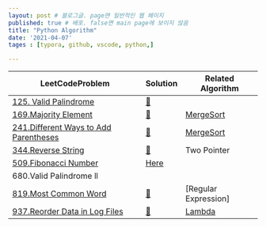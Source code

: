```yaml
---
layout: post # 블로그글. page면 일반적인 웹 페이지
published: true # 배포. false면 main page에 보이지 않음
title: "Python Algorithm"
date: '2021-04-07'
tages : [typora, github, vscode, python,]

---
```




| LeetCodeProblem                                              | Solution                                                     | Related Algorithm                                            |
| ------------------------------------------------------------ | ------------------------------------------------------------ | ------------------------------------------------------------ |
| [125. Valid Palindrome](https://leetcode.com/problems/valid-palindrome/) | [🍳](https://github.com/WonhyeokJung/PythonAlgorithm/blob/master/LeetCode/125.%20Valid%20Palindrome.py) |                                                              |
| [169.Majority Element](leetcode.com/problems/majority-element/) | [🍖](https://github.com/WonhyeokJung/PythonAlgorithm/blob/master/LeetCode/169.MajorityElement.py) | [MergeSort](https://github.com/WonhyeokJung/PythonAlgorithm/blob/master/MergeSort.py) |
| [241.Different Ways to Add Parentheses](https://leetcode.com/problems/different-ways-to-add-parentheses/) | [🍉](https://github.com/WonhyeokJung/PythonAlgorithm/blob/master/LeetCode/241.DifferentWaysToAddParentheses.py) | [MergeSort](https://github.com/WonhyeokJung/PythonAlgorithm/blob/master/MergeSort.py) |
| [344.Reverse String](https://leetcode.com/problems/reverse-string/) | [🍟](https://github.com/WonhyeokJung/PythonAlgorithm/blob/master/LeetCode/344.%20Reverse%20String.py) | Two Pointer                                                  |
| [509.Fibonacci Number](https://leetcode.com/problems/fibonacci-number/) | [Here](https://github.com/WonhyeokJung/PythonAlgorithm/blob/master/LeetCode/509.FibonacciNumber.py) |                                                              |
| 680.Valid Palindrome ll                                      |                                                              |                                                              |
| [819.Most Common Word](https://leetcode.com/problems/most-common-word/) | [🥩](https://github.com/WonhyeokJung/PythonAlgorithm/blob/master/LeetCode/819.Most%20Common%20Word.py) | [Regular Expression]                                         |
| [937.Reorder Data in Log Files](https://leetcode.com/problems/reorder-data-in-log-files/) | [🍔](https://github.com/WonhyeokJung/PythonAlgorithm/blob/master/LeetCode/937.Reorder%20Data%20in%20Log%20Files.py) | [Lambda](https://github.com/WonhyeokJung/PythonAlgorithm/blob/master/lambda.py) |

